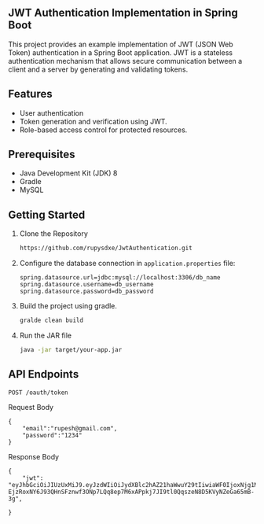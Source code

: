## JWT Authentication Implementation in Spring Boot



This project provides an example implementation of JWT (JSON Web Token) authentication in a Spring Boot application. JWT is a stateless authentication mechanism that allows secure communication between a client and a server by generating and validating tokens.

## Features

- User authentication
- Token generation and verification using JWT.
- Role-based access control for protected resources.



## Prerequisites

- Java Development Kit (JDK) 8 
- Gradle
- MySQL 

## Getting Started

1. Clone the Repository

   ```bash
   https://github.com/rupysdxe/JwtAuthentication.git
   ```

   

2. Configure the database connection in `application.properties` file:

   ```properties
   spring.datasource.url=jdbc:mysql://localhost:3306/db_name
   spring.datasource.username=db_username
   spring.datasource.password=db_password
   ```

   

3. Build the project using gradle.

   ```bash
   gralde clean build
   ```

   

4. Run the JAR file

   ```bash
   java -jar target/your-app.jar
   ```

   

## API Endpoints

```http
POST /oauth/token
```

Request Body

```http
{
    "email":"rupesh@gmail.com",
    "password":"1234"
}
```

Response Body

```http
{
    "jwt": "eyJhbGciOiJIUzUxMiJ9.eyJzdWIiOiJydXBlc2hAZ21haWwuY29tIiwiaWF0IjoxNjg1MjEwNDUzLCJleHAiOjE2ODUyOTY4NTN9.raVpdlJDhNKqk-EjzRoxNY6J93QHnSFznwf3ONp7LQq8ep7M6xAPpkj7JI9tl0QqszeN8D5KVyNZeGa65mB-3g",
    
}
```

